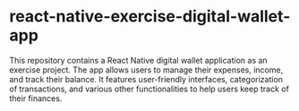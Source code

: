 # react-native-exercise-digital-wallet-app
This repository contains a React Native digital wallet application as an exercise project. The app allows users to manage their expenses, income, and track their balance. It features user-friendly interfaces, categorization of transactions, and various other functionalities to help users keep track of their finances.
